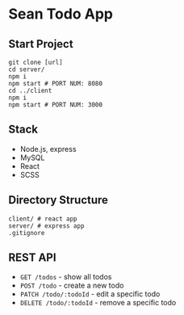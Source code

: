 # Sean Todo App

## Start Project

```
git clone [url]
cd server/
npm i
npm start # PORT NUM: 8080
cd ../client
npm i
npm start # PORT NUM: 3000
```

## Stack

- Node.js, express
- MySQL
- React
- SCSS

## Directory Structure

```
client/ # react app
server/ # express app
.gitignore
```

## REST API

- `GET /todos` - show all todos
- `POST /todo` - create a new todo
- `PATCH /todo/:todoId` - edit a specific todo
- `DELETE /todo/:todoId` - remove a specific todo

